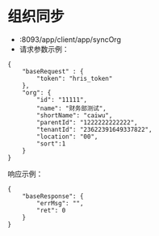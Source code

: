 # 组织同步
* :8093/app/client/app/syncOrg
* 请求参数示例：
````
{
    "baseRequest" : {
        "token": "hris_token"
    },
	"org": {
        "id": "11111",
        "name": "财务部测试",
        "shortName": "caiwu",
        "parentId": "1222222222222",
        "tenantId": "23622391649337822",
        "location": "00",
        "sort":1
    }
}
````
响应示例：
````
{
    "baseResponse": {
        "errMsg": "",
        "ret": 0
    }
}
